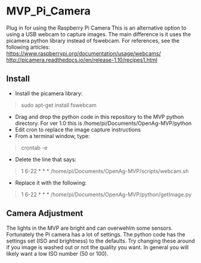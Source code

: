 # MVP_Pi_Camera
Plug in for using the Raspberry Pi Camera
This is an alternative option to using a USB webcam to capture images.  The main difference is it uses the picamera python library instead of fswebcam.
For references, see the following articles:
https://www.raspberrypi.org/documentation/usage/webcams/
http://picamera.readthedocs.io/en/release-1.10/recipes1.html
## Install
  - Install the picamera library:
> sudo apt-get install fswebcam
  - Drag and drop the python code in this repository to the MVP python directory.  For ver 1.0 this is /home/pi/Documents/OpenAg-MVP/python
  - Edit cron to replace the image capture instructions
  - From a terminal window, type:
  > crontab -e
  - Delete the line that says:
  > 1 6-22 * * * /home/pi/Documents/OpenAg-MVP/scripts/webcam.sh
  -  Replace it with the following:
  > 1 6-22 * * * /home/pi/Documents/OpenAg-MVP/python/getImage.py
## Camera Adjustment
The lights in the MVP are bright and can overwehlm some sensors.  Fortunately the Pi camera has a lot of settings.  The python code has the settings set (ISO and brightness) to the defaults.  Try changing these around if you image is washed out or not the quality you want.  In general you will likely want a low ISO number (50 or 100).
